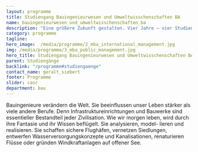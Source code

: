 ```yaml
---
layout: programme
title: Studiengang Bauingenieurwesen und Umweltwisschenschaften BA
name: bauingenieurwesen_und_umweltwisschenschaften_ba
description: "Eine größere Zukunft gestalten. Vier Jahre – vier Studienprofile – beste Berufsaussichten"
category: programme
tagline: 
hero_image:  /media/programme/2_mba_international_management.jpg
img: /media/programme/3_mba_public_management.jpg
hero_title: Studiengang Bauingenieurwesen und Umweltwisschenschaften BA
parent: Studiengänge
backlink: "/programme#studiengaenge"
contact_name: geralt_siebert
footer: Programme
slider: casc
department: bau
---
```



Bauingenieure verändern die Welt. Sie beeinflussen unser Leben stärker als viele
andere Berufe. Denn Infrastruktureinrichtungen und Bauwerke sind essentieller
Bestandteil jeder Zivilisation. Wie wir morgen leben, wird durch ihre Fantasie
und ihr Wissen beflügelt. Sie analysieren, model- lieren und realisieren. Sie
schaffen sichere Flughäfen, vernetzen Siedlungen, entwerfen
Wasserversorgungskonzepte und Kanalisationen, renaturieren Flüsse oder gründen
Windkraftanlagen auf offener See.

